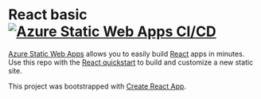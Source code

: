 # React basic [![Azure Static Web Apps CI/CD](https://github.com/atomata/capstone_WebClient/actions/workflows/azure-static-web-apps-black-desert-06819cf0f.yml/badge.svg)](https://github.com/atomata/capstone_WebClient/actions/workflows/azure-static-web-apps-black-desert-06819cf0f.yml)

[Azure Static Web Apps](https://docs.microsoft.com/azure/static-web-apps/overview) allows you to easily build [React](https://reactjs.org/) apps in minutes. Use this repo with the [React quickstart](https://docs.microsoft.com/azure/static-web-apps/getting-started?tabs=react) to build and customize a new static site.

This project was bootstrapped with [Create React App](https://github.com/facebook/create-react-app).
